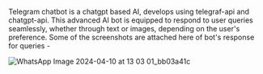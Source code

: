 Telegram chatbot is a chatgpt based AI, develops using telegraf-api and chatgpt-api. This advanced AI bot is equipped to respond to user queries seamlessly, whether through text or images, depending on the user's preference.
Some of the screenshots are attached here of bot's response for queries - 

![WhatsApp Image 2024-04-10 at 13 03 01_bb03a41c](https://github.com/S-reyapandey/ChatBot/assets/149005815/da22300a-e2e6-4140-9370-7a52628b0269)
